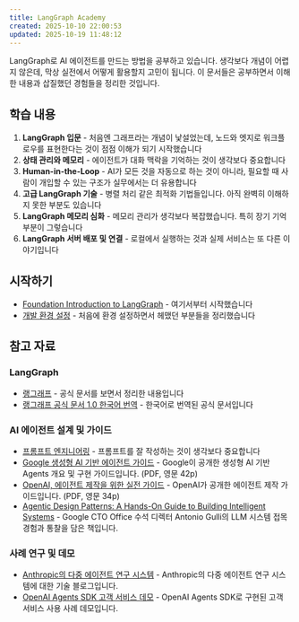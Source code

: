 ```yaml
---
title: LangGraph Academy
created: 2025-10-10 22:00:53
updated: 2025-10-19 11:48:12
---
```


LangGraph로 AI 에이전트를 만드는 방법을 공부하고 있습니다. 생각보다 개념이 어렵지 않은데, 막상 실전에서 어떻게 활용할지 고민이 됩니다. 이 문서들은 공부하면서 이해한 내용과 삽질했던 경험들을 정리한 것입니다.

## 학습 내용

1. **LangGraph 입문** - 처음엔 그래프라는 개념이 낯설었는데, 노드와 엣지로 워크플로우를 표현한다는 것이 점점 이해가 되기 시작했습니다
2. **상태 관리와 메모리** - 에이전트가 대화 맥락을 기억하는 것이 생각보다 중요합니다
3. **Human-in-the-Loop** - AI가 모든 것을 자동으로 하는 것이 아니라, 필요할 때 사람이 개입할 수 있는 구조가 실무에서는 더 유용합니다
4. **고급 LangGraph 기술** - 병렬 처리 같은 최적화 기법들입니다. 아직 완벽히 이해하지 못한 부분도 있습니다
5. **LangGraph 메모리 심화** - 메모리 관리가 생각보다 복잡했습니다. 특히 장기 기억 부분이 그렇습니다
6. **LangGraph 서버 배포 및 연결** - 로컬에서 실행하는 것과 실제 서비스는 또 다른 이야기입니다

## 시작하기

- [Foundation Introduction to LangGraph](Foundation%20Introduction%20to%20LangGraph.md) - 여기서부터 시작했습니다
- [개발 환경 설정](개발%20환경%20설정.md) - 처음에 환경 설정하면서 헤맸던 부분들을 정리했습니다

## 참고 자료

### LangGraph

- [랭그래프](랭그래프/LangGraph.md) - 공식 문서를 보면서 정리한 내용입니다
- [랭그래프 공식 문서 1.0 한국어 번역](https://langchain-docs.jeongsk.work/oss/python/langgraph/overview) - 한국어로 번역된 공식 문서입니다

### AI 에이전트 설계 및 가이드

- [프롬프트 엔지니어링](프롬프트%20엔지니어링/index.md) - 프롬프트를 잘 작성하는 것이 생각보다 중요합니다
- [Google 생성형 AI 기반 에이전트 가이드](https://www.kaggle.com/whitepaper-agents?utm_source=pytorchkr&ref=pytorchkr) - Google이 공개한 생성형 AI 기반 Agents 개요 및 구현 가이드입니다. (PDF, 영문 42p)
- [OpenAI, 에이전트 제작을 위한 실전 가이드](https://cdn.openai.com/business-guides-and-resources/a-practical-guide-to-building-agents.pdf) - OpenAI가 공개한 에이전트 제작 가이드입니다. (PDF, 영문 34p)
- [Agentic Design Patterns: A Hands-On Guide to Building Intelligent Systems](https://docs.google.com/document/d/1rsaK53T3Lg5KoGwvf8ukOUvbELRtH-V0LnOIFDxBryE/preview?tab=t.0#heading=h.pxcur8v2qagu) - Google CTO Office 수석 디렉터 Antonio Gulli의 LLM 시스템 접목 경험과 통찰을 담은 책입니다.

### 사례 연구 및 데모

- [Anthropic의 다중 에이전트 연구 시스템](https://www.anthropic.com/engineering/multi-agent-research-system) - Anthropic의 다중 에이전트 연구 시스템에 대한 기술 블로그입니다.
- [OpenAI Agents SDK 고객 서비스 데모](https://github.com/openai/openai-cs-agents-demo) - OpenAI Agents SDK로 구현된 고객 서비스 사용 사례 데모입니다.
